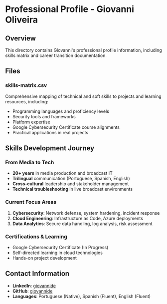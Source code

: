 # Professional Profile - Giovanni Oliveira

## Overview

This directory contains Giovanni's professional profile information, including skills matrix and career transition documentation.

## Files

### skills-matrix.csv
Comprehensive mapping of technical and soft skills to projects and learning resources, including:
- Programming languages and proficiency levels
- Security tools and frameworks
- Platform expertise
- Google Cybersecurity Certificate course alignments
- Practical applications in real projects

## Skills Development Journey

### From Media to Tech
- **20+ years** in media production and broadcast IT
- **Trilingual** communication (Portuguese, Spanish, English)
- **Cross-cultural** leadership and stakeholder management
- **Technical troubleshooting** in live broadcast environments

### Current Focus Areas
1. **Cybersecurity**: Network defense, system hardening, incident response
2. **Cloud Engineering**: Infrastructure as Code, Azure deployments
3. **Data Analytics**: Secure data handling, log analysis, risk assessment

### Certifications & Learning
- Google Cybersecurity Certificate (In Progress)
- Self-directed learning in cloud technologies
- Hands-on project development

## Contact Information

- **LinkedIn**: [giovannide](https://www.linkedin.com/in/giovannide)
- **GitHub**: [giovannide](https://github.com/Neckr0ik)
- **Languages**: Portuguese (Native), Spanish (Fluent), English (Fluent)
